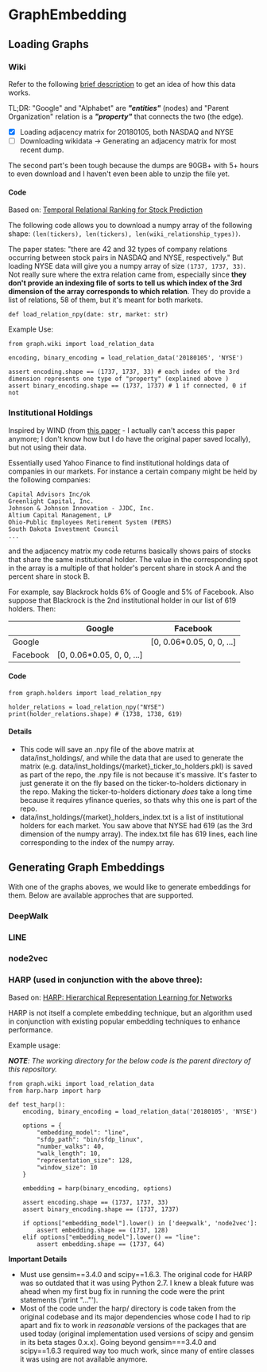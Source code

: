 # GraphEmbedding

## Loading Graphs

### Wiki

Refer to the following [brief description](https://www.notion.so/Wiki-Company-Based-Data-4e4e3709afb544ecb5d7aa98d33fc2d7) to get an idea of how this data works. 

TL;DR: "Google" and "Alphabet" are ***"entities"*** (nodes) and "Parent Organization" relation is a ***"property"*** that connects the two (the edge).

- [x] Loading adjacency matrix for 20180105, both NASDAQ and NYSE
- [ ] Downloading wikidata -> Generating an adjacency matrix for most recent dump.

The second part's been tough because the dumps are 90GB+ with 5+ hours to even download and I haven't even been able to unzip the file yet.

#### Code
Based on: [Temporal Relational Ranking for Stock Prediction](https://arxiv.org/abs/1809.09441)

The following code allows you to download a numpy array of the following shape: `(len(tickers), len(tickers), len(wiki_relationship_types))`.

The paper states: "there are 42 and 32 types of company relations occurring between stock pairs in NASDAQ and NYSE, respectively." But loading NYSE data will give you a numpy array of size `(1737, 1737, 33)`. Not really sure where the extra relation came from, especially since **they don't provide an indexing file of sorts to tell us which index of the 3rd dimension of the array corresponds to which relation**. They do provide a list of relations, 58 of them, but it's meant for both markets.


```
def load_relation_npy(date: str, market: str)
```

Example Use:
```
from graph.wiki import load_relation_data

encoding, binary_encoding = load_relation_data('20180105', 'NYSE')

assert encoding.shape == (1737, 1737, 33) # each index of the 3rd dimension represents one type of "property" (explained above )
assert binary_encoding.shape == (1737, 1737) # 1 if connected, 0 if not
```

### Institutional Holdings
Inspired by WIND (from [this paper](https://dl.acm.org/doi/abs/10.1145/3269206.3269269) - I actually can't access this paper anymore; I don't know how but I do have the original paper saved locally), but not using their data.

Essentially used Yahoo Finance to find institutional holdings data of companies in our markets. For instance a certain company might be held by the following companies:

```
Capital Advisors Inc/ok
Greenlight Capital, Inc.
Johnson & Johnson Innovation - JJDC, Inc.
Altium Capital Management, LP
Ohio-Public Employees Retirement System (PERS)
South Dakota Investment Council
...
```

and the adjacency matrix my code returns basically shows pairs of stocks that share the same institutional holder. The value in the corresponding spot in the array is a multiple of that holder's percent share in stock A and the percent share in stock B.

For example, say Blackrock holds 6% of Google and 5% of Facebook. Also suppose that Blackrock is the 2nd institutional holder in our list of 619 holders. Then:

|          | Google    | Facebook  |
|----------|-----------|-----------|
| Google   |           | [0, 0.06*0.05, 0, 0, ...] |
| Facebook | [0, 0.06*0.05, 0, 0, ...] |           |


#### Code

```
from graph.holders import load_relation_npy

holder_relations = load_relation_npy("NYSE")
print(holder_relations.shape) # (1738, 1738, 619)
```

#### Details
 - This code will save an .npy file of the above matrix at data/inst_holdings/, and while the data that are used to generate the matrix (e.g. data/inst_holdings/{market}_ticker_to_holders.pkl) is saved as part of the repo, the .npy file is not because it's massive. It's faster to just generate it on the fly based on the ticker-to-holders dictionary in the repo. Making the ticker-to-holders dictionary *does* take a long time because it requires yfinance queries, so thats why this one is part of the repo.
 - data/inst_holdings/{market}_holders_index.txt is a list of institutional holders for each market. You saw above that NYSE had 619 (as the 3rd dimension of the numpy array). The index.txt file has 619 lines, each line corresponding to the index of the numpy array.


## Generating Graph Embeddings

With one of the graphs aboves, we would like to generate embeddings for them. Below are available approches that are supported.

### DeepWalk
### LINE
### node2vec

### HARP (used in conjunction with the above three):

Based on: [HARP: Hierarchical Representation Learning for Networks](https://arxiv.org/abs/1706.07845)

HARP is not itself a complete embedding technique, but an algorithm used in conjunction with existing popular embedding techniques to enhance performance.

Example usage:

***NOTE**: The working directory for the below code is the parent directory of this repository.*

```
from graph.wiki import load_relation_data
from harp.harp import harp

def test_harp():
    encoding, binary_encoding = load_relation_data('20180105', 'NYSE')

    options = {
        "embedding_model": "line",
        "sfdp_path": "bin/sfdp_linux",
        "number_walks": 40,
        "walk_length": 10,
        "representation_size": 128,
        "window_size": 10
    }

    embedding = harp(binary_encoding, options)

    assert encoding.shape == (1737, 1737, 33)
    assert binary_encoding.shape == (1737, 1737)

    if options["embedding_model"].lower() in ['deepwalk', 'node2vec']:
        assert embedding.shape == (1737, 128)
    elif options["embedding_model"].lower() == "line":
        assert embedding.shape == (1737, 64)
```

**Important Details**
 - Must use gensim==3.4.0 and scipy==1.6.3. The original code for HARP was so outdated that it was using Python 2.7. I knew a bleak future was ahead when my first bug fix in running the code were the print statements ('print "..."'). 
 - Most of the code under the harp/ directory is code taken from the original codebase and its major dependencies whose code I had to rip apart and fix to work in *reasonable* versions of the packages that are used today (original implementation used versions of scipy and gensim in its beta stages 0.x.x). Going beyond gensim===3.4.0 and scipy==1.6.3 required way too much work, since many of entire classes it was using are not available anymore. 